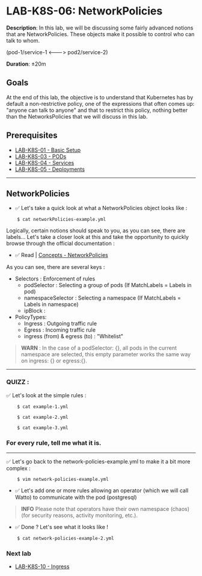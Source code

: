 # LAB-K8S-06: NetworkPolicies

**Description**: In this lab, we will be discussing some fairly advanced notions that are NetworkPolicies. These objects make it possible to control who can talk to whom. 

(pod-1/service-1 <---> pod2/service-2)

**Duration**: ±20m

## Goals
At the end of this lab, the objective is to understand that Kubernetes has by default a non-restrictive policy, one of the expressions that often comes up: "anyone can talk to anyone" and that to restrict this policy, nothing better than the NetworksPolicies that we will discuss in this lab.

## Prerequisites
 - [LAB-K8S-01 - Basic Setup](../LAB-K8S-01/README.MD)
 - [LAB-K8S-03 - PODs](../LAB-K8S-03/README.MD)
 - [LAB-K8S-04 - Services](../LAB-K8S-04/README.MD)
 - [LAB-K8S-05 - Deployments](../LAB-K8S-05/README.MD)
 
---
## NetworkPolicies 
- ✅ Let's take a quick look at what a NetworkPolicies object looks like :

``` shell
    $ cat networkPolicies-example.yml
```

Logically, certain notions should speak to you, as you can see, there are labels... Let's take a closer look at this and take the opportunity to quickly browse through the official documentation : 

- ✅ Read | [Concepts - NetworkPolicies](https://kubernetes.io/docs/concepts/services-networking/network-policies/#networkpolicy-resource)

As you can see, there are several keys :

- Selectors : Enforcement of rules
   - podSelector : Selecting a group of pods (If MatchLabels = Labels in pod) 
   - namespaceSelector : Selecting a namespace (If MatchLabels = Labels in namespace)
   - ipBlock : 
- PolicyTypes: 
   - Ingress : Outgoing traffic rule
   - Egress : Incoming traffic rule
   - ingress (from) & egress (to) : "Whitelist"

> **WARN** : In the case of a podSelector: {}, all pods in the current namespace are selected, this empty parameter works the same way on ingress: {} or egress:{}.

--- 

### QUIZZ :

✅ Let's look at the simple rules :

``` shell
    $ cat example-1.yml
```

``` shell
    $ cat example-2.yml
```

``` shell
    $ cat example-3.yml
```

### For every rule, tell me what it is. 
---

✅ Let's go back to the network-policies-example.yml to make it a bit more complex :

``` shell
    $ vim network-policies-example.yml
```

- ✅ Let's add one or more rules allowing an operator (which we will call Watto) to communicate with the pod (postgresql)

> **INFO** Please note that operators have their own namespace (chaos) (for security reasons, activity monitoring, etc.). 

- ✅ Done ? Let's see what it looks like ! 

``` shell
    $ cat network-policies-example-2.yml
```

### Next lab
 - [LAB-K8S-10 - Ingress](../LAB-K8S-10/README.MD)
